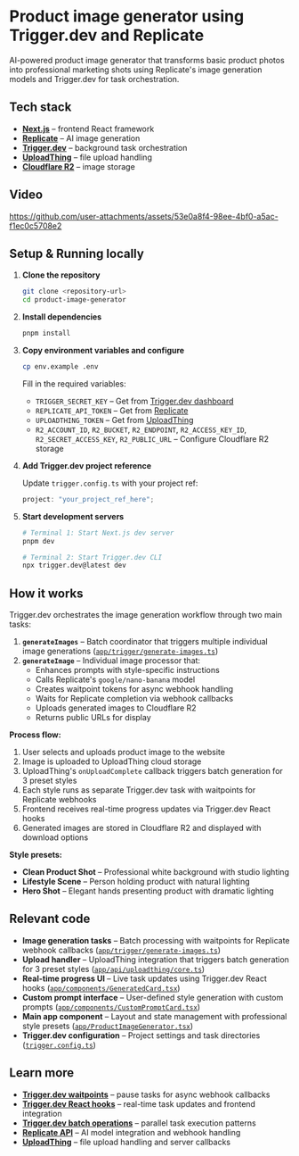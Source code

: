 # Product image generator using Trigger.dev and Replicate

AI-powered product image generator that transforms basic product photos into professional marketing shots using Replicate's image generation models and Trigger.dev for task orchestration.

## Tech stack

- [**Next.js**](https://nextjs.org/) – frontend React framework
- [**Replicate**](https://replicate.com/docs) – AI image generation
- [**Trigger.dev**](https://trigger.dev/docs) – background task orchestration
- [**UploadThing**](https://uploadthing.com/) – file upload handling
- [**Cloudflare R2**](https://developers.cloudflare.com/r2/) – image storage

## Video 

https://github.com/user-attachments/assets/53e0a8f4-98ee-4bf0-a5ac-f1ec0c5708e2

## Setup & Running locally

1. **Clone the repository**

   ```bash
   git clone <repository-url>
   cd product-image-generator
   ```

2. **Install dependencies**

   ```bash
   pnpm install
   ```

3. **Copy environment variables and configure**

   ```bash
   cp env.example .env
   ```

   Fill in the required variables:

   - `TRIGGER_SECRET_KEY` – Get from [Trigger.dev dashboard](https://cloud.trigger.dev/)
   - `REPLICATE_API_TOKEN` – Get from [Replicate](https://replicate.com/account/api-tokens)
   - `UPLOADTHING_TOKEN` – Get from [UploadThing](https://uploadthing.com/)
   - `R2_ACCOUNT_ID`, `R2_BUCKET`, `R2_ENDPOINT`, `R2_ACCESS_KEY_ID`, `R2_SECRET_ACCESS_KEY`, `R2_PUBLIC_URL` – Configure Cloudflare R2 storage

4. **Add Trigger.dev project reference**

   Update `trigger.config.ts` with your project ref:

   ```typescript
   project: "your_project_ref_here";
   ```

5. **Start development servers**

   ```bash
   # Terminal 1: Start Next.js dev server
   pnpm dev

   # Terminal 2: Start Trigger.dev CLI
   npx trigger.dev@latest dev
   ```

## How it works

Trigger.dev orchestrates the image generation workflow through two main tasks:

1. **`generateImages`** – Batch coordinator that triggers multiple individual image generations ([`app/trigger/generate-images.ts`](app/trigger/generate-images.ts))
2. **`generateImage`** – Individual image processor that:
   - Enhances prompts with style-specific instructions
   - Calls Replicate's `google/nano-banana` model
   - Creates waitpoint tokens for async webhook handling
   - Waits for Replicate completion via webhook callbacks
   - Uploads generated images to Cloudflare R2
   - Returns public URLs for display

**Process flow:**

1. User selects and uploads product image to the website
2. Image is uploaded to UploadThing cloud storage
3. UploadThing's `onUploadComplete` callback triggers batch generation for 3 preset styles
4. Each style runs as separate Trigger.dev task with waitpoints for Replicate webhooks
5. Frontend receives real-time progress updates via Trigger.dev React hooks
6. Generated images are stored in Cloudflare R2 and displayed with download options

**Style presets:**

- **Clean Product Shot** – Professional white background with studio lighting
- **Lifestyle Scene** – Person holding product with natural lighting
- **Hero Shot** – Elegant hands presenting product with dramatic lighting

## Relevant code

- **Image generation tasks** – Batch processing with waitpoints for Replicate webhook callbacks ([`app/trigger/generate-images.ts`](app/trigger/generate-images.ts))
- **Upload handler** – UploadThing integration that triggers batch generation for 3 preset styles ([`app/api/uploadthing/core.ts`](app/api/uploadthing/core.ts))
- **Real-time progress UI** – Live task updates using Trigger.dev React hooks ([`app/components/GeneratedCard.tsx`](app/components/GeneratedCard.tsx))
- **Custom prompt interface** – User-defined style generation with custom prompts ([`app/components/CustomPromptCard.tsx`](app/components/CustomPromptCard.tsx))
- **Main app component** – Layout and state management with professional style presets ([`app/ProductImageGenerator.tsx`](app/ProductImageGenerator.tsx))
- **Trigger.dev configuration** – Project settings and task directories ([`trigger.config.ts`](trigger.config.ts))

## Learn more

- [**Trigger.dev waitpoints**](https://trigger.dev/docs/wait-for-token) – pause tasks for async webhook callbacks
- [**Trigger.dev React hooks**](https://trigger.dev/docs/realtime/react-hooks/overview) – real-time task updates and frontend integration
- [**Trigger.dev batch operations**](https://trigger.dev/docs//triggering#tasks-batchtrigger) – parallel task execution patterns
- [**Replicate API**](https://replicate.com/docs/get-started/nextjs) – AI model integration and webhook handling
- [**UploadThing**](https://docs.uploadthing.com/) – file upload handling and server callbacks
